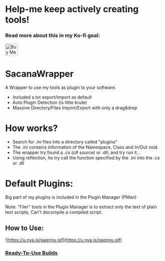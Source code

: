 # Help-me keep actively creating tools!
### Read more about this in my Ko-fi goal:
<a href='https://ko-fi.com/Z8Z231I4Z' target='_blank'><img height='40' style='border:0px;height:40px;' src='https://cdn.ko-fi.com/cdn/kofi1.png?v=2' border='0' alt='Buy Me a Coffee at ko-fi.com' /></a>

# SacanaWrapper

A Wrapper to use my tools as plugin to your software.

  - Included a txt export/import as default
  - Auto Plugin Detection (is little brute)
  - Massive Directory/Files Import/Export with only a drag&drop

# How works?

  - Search for .ini files into a directory called "plugins"
  - The .ini contains information of the Namespace, Class and In/Out void.
  - The wrapper try found a .cs (c# source) or .dll; and try run it...
  - Using reflection, he try call the function specified by the .ini into the .cs or .dll


# Default Plugins:
Big part of my plugins is included in the Plugin Manager (PMan)

Note: "Filer" tools in the Plugin Manager is to extract only the text of plain text scripts, Can't decompile a compiled script.
  
## How to Use:
![https://u.nya.is/gaqnnu.gif](https://u.nya.is/gaqnnu.gif)

### [Ready-To-Use Builds](https://github.com/marcussacana/SacanaWrapper/releases)

